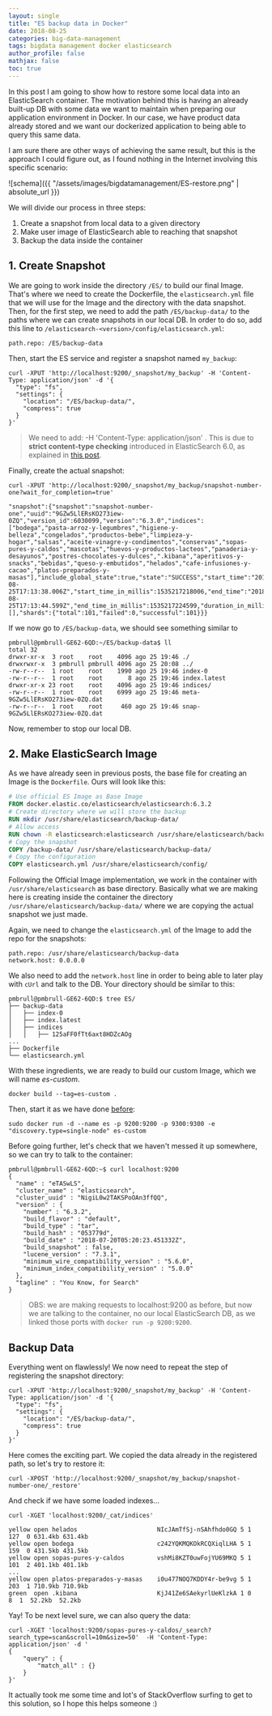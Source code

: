```yaml
---
layout: single
title: "ES backup data in Docker"
date: 2018-08-25
categories: big-data-management
tags: bigdata management docker elasticsearch
author_profile: false
mathjax: false
toc: true
---
```


In this post I am going to show how to restore some local data into an ElasticSearch container. The motivation behind this is having an already built-up DB with some data we want to maintain when preparing our application environment in Docker. In our case, we have product data already stored and we want our dockerized application to being able to query this same data.

I am sure there are other ways of achieving the same result, but this is the approach I could figure out, as I found nothing in the Internet involving this specific scenario:

![schema]({{ "/assets/images/bigdatamanagement/ES-restore.png" | absolute_url }})

We will divide our process in three steps:

1. Create a snapshot from local data to a given directory
2. Make user image of ElasticSearch able to reaching that snapshot
3. Backup the data inside the container

## 1. Create Snapshot

We are going to work inside the directory `/ES/` to build our final Image. That's where we need to create the Dockerfile, the `elasticsearch.yml` file that we will use for the Image and the directory with the data snapshot. Then, for the first step, we need to add the path `/ES/backup-data/` to the paths where we can create snapshots in our local DB. In order to do so, add this line to `/elasticsearch-<version>/config/elasticsearch.yml`:

```
path.repo: /ES/backup-data
```

Then, start the ES service and register a snapshot named `my_backup`:

```
curl -XPUT 'http://localhost:9200/_snapshot/my_backup' -H 'Content-Type: application/json' -d '{
  "type": "fs",
  "settings": {
    "location": "/ES/backup-data/",
    "compress": true
  }
}'
```

> We need to add: -H 'Content-Type: application/json' . This is due to **strict content-type checking** introduced in ElasticSearch 6.0, as explained in [this post](https://www.elastic.co/blog/strict-content-type-checking-for-elasticsearch-rest-requests).

Finally, create the actual snapshot:

```
curl -XPUT 'http://localhost:9200/_snapshot/my_backup/snapshot-number-one?wait_for_completion=true'
```

```
"snapshot":{"snapshot":"snapshot-number-one","uuid":"9GZw5LlERsKO273iew-0ZQ","version_id":6030099,"version":"6.3.0","indices":["bodega","pasta-arroz-y-legumbres","higiene-y-belleza","congelados","productos-bebe","limpieza-y-hogar","salsas","aceite-vinagre-y-condimentos","conservas","sopas-pures-y-caldos","mascotas","huevos-y-productos-lacteos","panaderia-y-desayunos","postres-chocolates-y-dulces",".kibana","aperitivos-y-snacks","bebidas","queso-y-embutidos","helados","cafe-infusiones-y-cacao","platos-preparados-y-masas"],"include_global_state":true,"state":"SUCCESS","start_time":"2018-08-25T17:13:38.006Z","start_time_in_millis":1535217218006,"end_time":"2018-08-25T17:13:44.599Z","end_time_in_millis":1535217224599,"duration_in_millis":6593,"failures":[],"shards":{"total":101,"failed":0,"successful":101}}}
```

If we now go to `/ES/backup-data`, we should see something similar to

```
pmbrull@pmbrull-GE62-6QD:~/ES/backup-data$ ll
total 32
drwxr-xr-x  3 root    root    4096 ago 25 19:46 ./
drwxrwxr-x  3 pmbrull pmbrull 4096 ago 25 20:08 ../
-rw-r--r--  1 root    root    1990 ago 25 19:46 index-0
-rw-r--r--  1 root    root       8 ago 25 19:46 index.latest
drwxr-xr-x 23 root    root    4096 ago 25 19:46 indices/
-rw-r--r--  1 root    root    6999 ago 25 19:46 meta-9GZw5LlERsKO273iew-0ZQ.dat
-rw-r--r--  1 root    root     460 ago 25 19:46 snap-9GZw5LlERsKO273iew-0ZQ.dat
```

Now, remember to stop our local DB.

## 2. Make ElasticSearch Image

As we have already seen in previous posts, the base file for creating an Image is the `Dockerfile`. Ours will look like this:

```dockerfile
# Use official ES Image as Base Image
FROM docker.elastic.co/elasticsearch/elasticsearch:6.3.2
# Create directory where we will store the backup
RUN mkdir /usr/share/elasticsearch/backup-data/
# Allow access
RUN chown -R elasticsearch:elasticsearch /usr/share/elasticsearch/backup-data/
# Copy the snapshot
COPY /backup-data/ /usr/share/elasticsearch/backup-data/
# Copy the configuration
COPY elasticsearch.yml /usr/share/elasticsearch/config/
```

Following the Official Image implementation, we work in the container with `/usr/share/elasticsearch` as base directory. Basically what we are making here is creating inside the container the directory `/usr/share/elasticsearch/backup-data/` where we are copying the actual snapshot we just made. 

Again, we need to change the `elasticsearch.yml` of the Image to add the repo for the snapshots:

```
path.repo: /usr/share/elasticsearch/backup-data
network.host: 0.0.0.0
```

We also need to add the `network.host` line in order to being able to later play with `cUrl` and talk to the DB. Your directory should be similar to this:

```
pmbrull@pmbrull-GE62-6QD:$ tree ES/ 
├── backup-data
│   ├── index-0
│   ├── index.latest
│   ├── indices
│   │   ├── 125aFF0fTt6axt8HDZcAOg
...
├── Dockerfile
└── elasticsearch.yml
```

With these ingredients, we are ready to build our custom Image, which we will name *es-custom*.

```
docker build --tag=es-custom .
```

Then, start it as we have done [before](https://pmbrull.github.io/big-data-management/Multi-container-Environments/):

```
sudo docker run -d --name es -p 9200:9200 -p 9300:9300 -e "discovery.type=single-node" es-custom
```

Before going further, let's check that we haven't messed it up somewhere, so we can try to talk to the container:

```
pmbrull@pmbrull-GE62-6QD:~$ curl localhost:9200
{
  "name" : "eTASwLS",
  "cluster_name" : "elasticsearch",
  "cluster_uuid" : "NigiL0w2TAKSPoOAn3ffQQ",
  "version" : {
    "number" : "6.3.2",
    "build_flavor" : "default",
    "build_type" : "tar",
    "build_hash" : "053779d",
    "build_date" : "2018-07-20T05:20:23.451332Z",
    "build_snapshot" : false,
    "lucene_version" : "7.3.1",
    "minimum_wire_compatibility_version" : "5.6.0",
    "minimum_index_compatibility_version" : "5.0.0"
  },
  "tagline" : "You Know, for Search"
}
```

> OBS: we are making requests to localhost:9200 as before, but now we are talking to the container, no our local ElasticSearch DB, as we linked those ports with `docker run -p 9200:9200`.



## Backup Data

Everything went on flawlessly! We now need to repeat the step of registering the snapshot directory:

```
curl -XPUT 'http://localhost:9200/_snapshot/my_backup' -H 'Content-Type: application/json' -d '{
  "type": "fs",
  "settings": {
    "location": "/ES/backup-data/",
    "compress": true
  }
}'
```

Here comes the exciting part. We copied the data already in the registered path, so let's try to restore it:

```
curl -XPOST 'http://localhost:9200/_snapshot/my_backup/snapshot-number-one/_restore'
```

And check if we have some loaded indexes...

```
curl -XGET 'localhost:9200/_cat/indices'
```

```
yellow open helados                      NIcJAmTfSj-nSAhfhdo0GQ 5 1 127  0 631.4kb 631.4kb
yellow open bodega                       c242YQKMQKOkRCQXiqlLHA 5 1 159  0 431.5kb 431.5kb
yellow open sopas-pures-y-caldos         vshMi8KZT0uwFojYU69MKQ 5 1 101  2 401.1kb 401.1kb
...
yellow open platos-preparados-y-masas    i0u477NOQ7KDDY4r-be9vg 5 1 203  1 710.9kb 710.9kb
green  open .kibana                      KjJ41Ze6SAekyrlUeKlzkA 1 0   8  1  52.2kb  52.2kb
```

Yay! To be next level sure, we can also query the data:

```
curl -XGET 'localhost:9200/sopas-pures-y-caldos/_search?search_type=scan&scroll=10m&size=50'  -H 'Content-Type: application/json' -d '
{
    "query" : {
        "match_all" : {}
    }
}'
```

It actually took me some time and lot's of StackOverflow surfing to get to this solution, so I hope this helps someone :)


